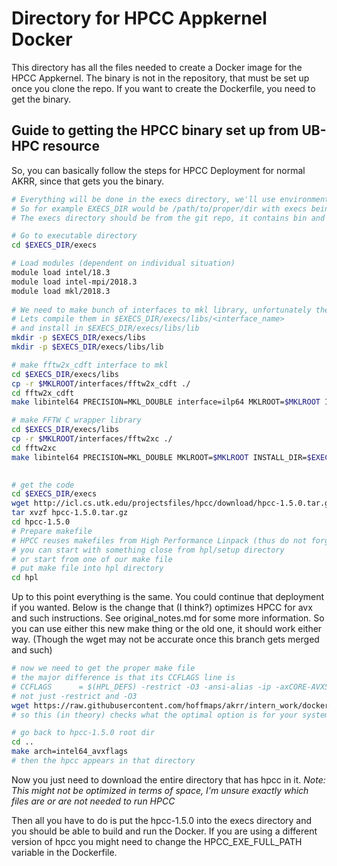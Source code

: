 # Directory for HPCC Appkernel Docker

This directory has all the files needed to create a Docker image for the HPCC Appkernel. The binary is not in the repository, that must be set up once you clone the repo. If you want to create the Dockerfile, you need to get the binary.

## Guide to getting the HPCC binary set up from UB-HPC resource

So, you can basically follow the steps for HPCC Deployment for normal AKRR, since that gets you the binary. 

```bash
# Everything will be done in the execs directory, we'll use environment variable $EXECS_DIR
# So for example EXECS_DIR would be /path/to/proper/dir with execs being at end
# The execs directory should be from the git repo, it contains bin and misc/hpcc (05/29/19)

# Go to executable directory
cd $EXECS_DIR/execs

# Load modules (dependent on individual situation)
module load intel/18.3
module load intel-mpi/2018.3
module load mkl/2018.3
 
# We need to make bunch of interfaces to mkl library, unfortunately they are not precompiled
# Lets compile them in $EXECS_DIR/execs/libs/<interface_name>
# and install in $EXECS_DIR/execs/libs/lib
mkdir -p $EXECS_DIR/execs/libs
mkdir -p $EXECS_DIR/execs/libs/lib

# make fftw2x_cdft interface to mkl
cd $EXECS_DIR/execs/libs
cp -r $MKLROOT/interfaces/fftw2x_cdft ./
cd fftw2x_cdft
make libintel64 PRECISION=MKL_DOUBLE interface=ilp64 MKLROOT=$MKLROOT INSTALL_DIR=$EXECS_DIR/execs/libs/lib

# make FFTW C wrapper library
cd $EXECS_DIR/execs/libs
cp -r $MKLROOT/interfaces/fftw2xc ./
cd fftw2xc
make libintel64 PRECISION=MKL_DOUBLE MKLROOT=$MKLROOT INSTALL_DIR=$EXECS_DIR/execs/libs/lib

 
# get the code
cd $EXECS_DIR/execs
wget http://icl.cs.utk.edu/projectsfiles/hpcc/download/hpcc-1.5.0.tar.gz
tar xvzf hpcc-1.5.0.tar.gz
cd hpcc-1.5.0
# Prepare makefile
# HPCC reuses makefiles from High Performance Linpack (thus do not forget to get to hpl directory)
# you can start with something close from hpl/setup directory
# or start from one of our make file
# put make file into hpl directory
cd hpl

```

Up to this point everything is the same.
You could continue that deployment if you wanted.
Below is the change that (I think?) optimizes HPCC for avx and such instructions.
See original\_notes.md for some more information.
So you can use either this new make thing or the old one, it should work either way.
(Though the wget may not be accurate once this branch gets merged and such)

```bash
# now we need to get the proper make file
# the major difference is that its CCFLAGS line is
# CCFLAGS      = $(HPL_DEFS) -restrict -O3 -ansi-alias -ip -axCORE-AVX512,CORE-AVX2,AVX 
# not just -restrict and -O3
wget https://raw.githubusercontent.com/hoffmaps/akrr/intern_work/docker/hpcc/execs/misc/hpcc/Make.intel64_avxflags
# so this (in theory) checks what the optimal option is for your system of the avxs

# go back to hpcc-1.5.0 root dir
cd ..
make arch=intel64_avxflags
# then the hpcc appears in that directory
```

Now you just need to download the entire directory that has hpcc in it.
*Note: This might not be optimized in terms of space, I'm unsure exactly which files are or are not needed to run HPCC*

Then all you have to do is put the hpcc-1.5.0 into the execs directory and you should be able to build and run the Docker. If you are using a different version of hpcc you might need to change the HPCC\_EXE\_FULL\_PATH variable in the Dockerfile.

